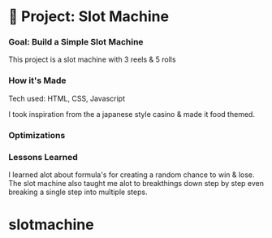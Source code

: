 # 🎰 Project: Slot Machine

### Goal: Build a Simple Slot Machine

This project is a slot machine with 3 reels & 5 rolls


### How it's Made
Tech used: HTML, CSS, Javascript

I took inspiration from the a japanese style casino & made it food themed.

### Optimizations


### Lessons Learned
I learned alot about formula's for creating a random chance to win & lose.
The slot machine also taught me alot to breakthings down step by step even breaking a single step into multiple steps.


# slotmachine
